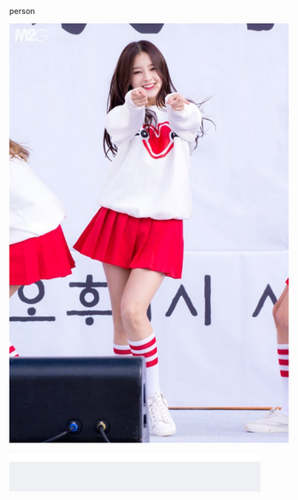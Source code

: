 person

![nancy](person.assets\nancy.jpeg)

![image-20211021135536390](person.assets/image-20211021135536390-16347963224781.png)

